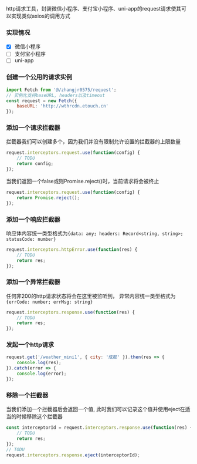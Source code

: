 http请求工具，封装微信小程序、支付宝小程序、uni-app的request请求使其可以实现类似axios的调用方式

### 实现情况

- [x] 微信小程序
- [ ] 支付宝小程序
- [ ] uni-app

### 创建一个公用的请求实例

```js
import Fetch from '@/zhangjr0575/request';
// 实例化支持baseURL, headers以及timeout
const request = new Fetch({
    baseURL: 'http://wthrcdn.etouch.cn'
});
```

### 添加一个请求拦截器

拦截器我们可以创建多个，因为我们并没有限制允许设置的拦截器的上限数量

```js
request.interceptors.request.use(function(config) {
    // TODU
    return config;
});

```

当我们返回一个false或则Promise.reject()时，当前请求将会被终止

```js
request.interceptors.request.use(function(config) {
    return Promise.reject();
});

```

### 添加一个响应拦截器

响应体内容统一类型格式为`{data: any; headers: Record<string, string>; statusCode: number}`

```js
request.interceptors.httpError.use(function(res) {
    // TODU
    return res;
});
```

### 添加一个异常拦截器

任何非200的http请求状态将会在这里被监听到，
异常内容统一类型格式为`{errCode: number; errMsg: string}`

```js
request.interceptors.response.use(function(res) {
    // TODU
    return res;
});
```

### 发起一个http请求

```js
request.get('/weather_mini1', { city: '成都' }).then(res => {
    console.log(res);
}).catch(error => {
    console.log(error);
});
```

### 移除一个拦截器

当我们添加一个拦截器后会返回一个值, 此时我们可以记录这个值并使用eject在适当的时候移除这个拦截器

```js
const interceptorId = request.interceptors.response.use(function(res) {
    // TODU
    return res;
});
// TODU
request.interceptors.response.eject(interceptorId);
```
